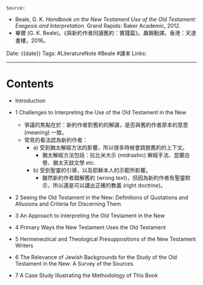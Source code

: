 `Source:`
- Beale, G. K. *Handbook on the New Testament Use of the Old Testament: Exegesis and Interpretation.*  Grand Rapids: Baker Academic, 2012.
- 畢爾 (G. K. Beale)。《與新約作者同讀舊約：實踐篇》。聶錦勳譯。香港：天道書樓，2016。

Date: {{date}}
Tags:  #LiteratureNote #Beale #課本
Links:  

---
# Contents
- Introduction
- 1 Challenges to Interpreting the Use of the Old Testament in the New
	- 爭議的焦點在於：新約作者對舊約的解讀，是否與舊約作者原本的意思 (meaning) 一致。	
	- 常見的看法認為新約作者：
		- a) 受到猶太解經方法的影響，所以很多時候會跳脫舊約的上下文。
			- 猶太解經方法包括：拉比米大示 (midrashic) 解經手法、昆蘭古卷、猶太天啟文學 etc.
		- b) 受到聖靈的引導，以及耶穌本人的示範所影響。
			- 雖然新約作者錯解舊約 (wrong text)，但因為新約作者有聖靈默示，所以還是可以講出正確的教義 (right doctrine)。

- 2 Seeing the Old Testament in the New: Definitions of Quotations and Allusions and Criteria for Discerning Them

- 3 An Approach to Interpreting the Old Testament in the New

- 4 Primary Ways the New Testament Uses the Old Testament

- 5 Hermeneutical and Theological Presuppositions of the New Testament Writers

- 6 The Relevance of Jewish Backgrounds for the Study of the Old Testament in the New: A Survey of the Sources

- 7 A Case Study Illustrating the Methodology of This Book



